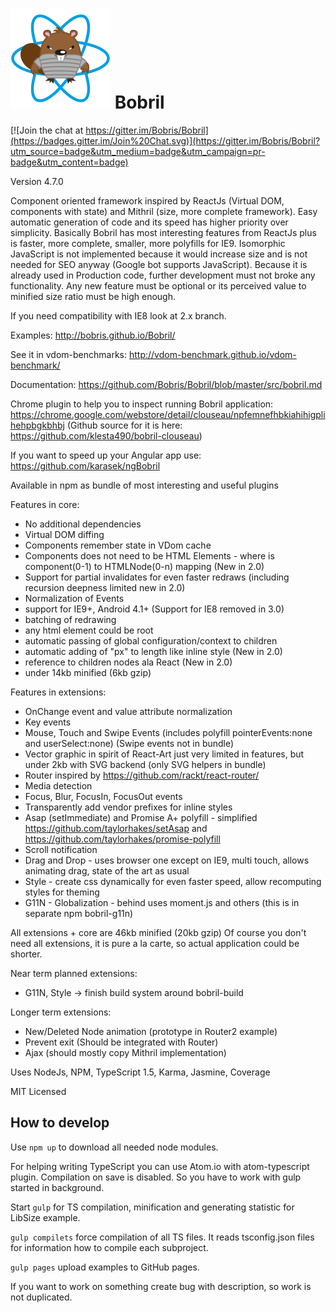 ![Bobril Logo](https://raw.githubusercontent.com/Bobris/Bobril/master/logo.png)
Bobril
======

[![Join the chat at https://gitter.im/Bobris/Bobril](https://badges.gitter.im/Join%20Chat.svg)](https://gitter.im/Bobris/Bobril?utm_source=badge&utm_medium=badge&utm_campaign=pr-badge&utm_content=badge)

Version 4.7.0

Component oriented framework inspired by ReactJs (Virtual DOM, components with state) and Mithril (size, more complete framework).
Easy automatic generation of code and its speed has higher priority over simplicity. Basically Bobril has most interesting features from ReactJs plus is faster, more complete, smaller, more polyfills for IE9. Isomorphic JavaScript is not implemented because it would increase size and is not needed for SEO anyway (Google bot supports JavaScript).
Because it is already used in Production code, further development must not broke any functionality. Any new feature must be optional or its perceived value to minified size ratio must be high enough.

If you need compatibility with IE8 look at 2.x branch.

Examples: http://bobris.github.io/Bobril/

See it in vdom-benchmarks: http://vdom-benchmark.github.io/vdom-benchmark/

Documentation: https://github.com/Bobris/Bobril/blob/master/src/bobril.md

Chrome plugin to help you to inspect running Bobril application: https://chrome.google.com/webstore/detail/clouseau/npfemnefhbkiahihigplihehpbgkbhbj
(Github source for it is here: https://github.com/klesta490/bobril-clouseau)

If you want to speed up your Angular app use: https://github.com/karasek/ngBobril

Available in npm as bundle of most interesting and useful plugins

Features in core:
- No additional dependencies
- Virtual DOM diffing
- Components remember state in VDom cache
- Components does not need to be HTML Elements - where is component(0-1) to HTMLNode(0-n) mapping (New in 2.0)
- Support for partial invalidates for even faster redraws (including recursion deepness limited new in 2.0)
- Normalization of Events
- support for IE9+, Android 4.1+ (Support for IE8 removed in 3.0)
- batching of redrawing
- any html element could be root
- automatic passing of global configuration/context to children
- automatic adding of "px" to length like inline style (New in 2.0)
- reference to children nodes ala React (New in 2.0)
- under 14kb minified (6kb gzip)

Features in extensions:
- OnChange event and value attribute normalization
- Key events
- Mouse, Touch and Swipe Events (includes polyfill pointerEvents:none and userSelect:none) (Swipe events not in bundle)
- Vector graphic in spirit of React-Art just very limited in features, but under 2kb with SVG backend (only SVG helpers in bundle)
- Router inspired by https://github.com/rackt/react-router/
- Media detection
- Focus, Blur, FocusIn, FocusOut events
- Transparently add vendor prefixes for inline styles
- Asap (setImmediate) and Promise A+ polyfill - simplified https://github.com/taylorhakes/setAsap and https://github.com/taylorhakes/promise-polyfill
- Scroll notification
- Drag and Drop - uses browser one except on IE9, multi touch, allows animating drag, state of the art as usual
- Style - create css dynamically for even faster speed, allow recomputing styles for theming
- G11N - Globalization - behind uses moment.js and others (this is in separate npm bobril-g11n)

All extensions + core are 46kb minified (20kb gzip)
Of course you don't need all extensions, it is pure a la carte, so actual application could be shorter.

Near term planned extensions:
- G11N, Style -> finish build system around bobril-build

Longer term extensions:
- New/Deleted Node animation (prototype in Router2 example)
- Prevent exit (Should be integrated with Router)
- Ajax (should mostly copy Mithril implementation)

Uses NodeJs, NPM, TypeScript 1.5, Karma, Jasmine, Coverage

MIT Licensed


How to develop
--------------

Use `npm up` to download all needed node modules.

For helping writing TypeScript you can use Atom.io with atom-typescript plugin. Compilation on save is disabled. So you have to work with gulp started in background.

Start `gulp` for TS compilation, minification and generating statistic for LibSize example.

`gulp compilets` force compilation of all TS files. It reads tsconfig.json files for information how to compile each subproject.

`gulp pages` upload examples to GitHub pages.

If you want to work on something create bug with description, so work is not duplicated.
